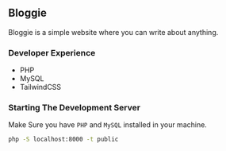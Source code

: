 ## Bloggie

Bloggie is a simple website where you can write about anything.

### Developer Experience

- PHP
- MySQL
- TailwindCSS

### Starting The Development Server

Make Sure you have `PHP` and `MySQL` installed in your machine.

```zsh
php -S localhost:8000 -t public
```
